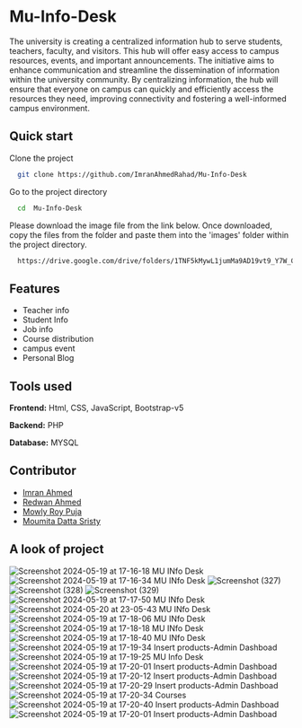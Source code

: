 # Mu-Info-Desk

The university is creating a centralized information hub to serve students, teachers, faculty, and visitors. This hub will offer easy access to campus resources, events, and important announcements. The initiative aims to enhance communication and streamline the dissemination of information within the university community. By centralizing information, the hub will ensure that everyone on campus can quickly and efficiently access the resources they need, improving connectivity and fostering a well-informed campus environment.

## Quick start

Clone the project

```bash
  git clone https://github.com/ImranAhmedRahad/Mu-Info-Desk
```

Go to the project directory

```bash
  cd  Mu-Info-Desk
```

Please download the image file from the link below. Once downloaded, copy the files from the folder and paste them into the 'images' folder within the project directory.

```bash
  https://drive.google.com/drive/folders/1TNF5kMywL1jumMa9AD19vt9_Y7W_C89g

```

## Features

- Teacher info
- Student Info
- Job info
- Course distribution
- campus event
- Personal Blog



## Tools used 

**Frontend:** Html, CSS, JavaScript, Bootstrap-v5

**Backend:** PHP

**Database:** MYSQL

## Contributor

- [Imran Ahmed ](https://github.com/ImranAhmedRahad)
- [Redwan Ahmed ](https://github.com/redwan-ahmed-n)
- [Mowly Roy Puja ](https://github.com/mowly421)
- [Moumita Datta Sristy ](https://github.com/moumita6256)


## A look of project
![Screenshot 2024-05-19 at 17-16-18 MU INfo Desk](https://github.com/ImranAhmedRahad/Mu-Info-Desk/assets/129501996/4411610b-000a-44d1-8189-f902792311ff)
![Screenshot 2024-05-19 at 17-16-34 MU INfo Desk](https://github.com/ImranAhmedRahad/Mu-Info-Desk/assets/129501996/f05fd66a-4ec3-4b5a-a15c-bd43d5dca21e)
![Screenshot (327)](https://github.com/ImranAhmedRahad/Mu-Info-Desk/assets/129501996/75daba32-73ae-4f7e-ac6d-1146af0bc391)
![Screenshot (328)](https://github.com/ImranAhmedRahad/Mu-Info-Desk/assets/129501996/125190e3-d78d-4c0c-ac91-331e3df50004)
![Screenshot (329)](https://github.com/ImranAhmedRahad/Mu-Info-Desk/assets/129501996/d5c9c37f-92eb-4db5-9385-3c08ce666ba6)
![Screenshot 2024-05-19 at 17-17-50 MU INfo Desk](https://github.com/ImranAhmedRahad/Mu-Info-Desk/assets/129501996/cdf2a84f-de55-4e1e-89aa-12e09c5aba4e)
![Screenshot 2024-05-20 at 23-05-43 MU INfo Desk](https://github.com/ImranAhmedRahad/Mu-Info-Desk/assets/129501996/873ba8d5-cf7d-4439-ba9c-94e719fa770e)
![Screenshot 2024-05-19 at 17-18-06 MU INfo Desk](https://github.com/ImranAhmedRahad/Mu-Info-Desk/assets/129501996/5b7d0156-e9ac-4dd3-87a0-d4b0fe3b6572)
![Screenshot 2024-05-19 at 17-18-18 MU INfo Desk](https://github.com/ImranAhmedRahad/Mu-Info-Desk/assets/129501996/1a3f2747-6101-4748-8202-1d69a45b406b)
![Screenshot 2024-05-19 at 17-18-40 MU INfo Desk](https://github.com/ImranAhmedRahad/Mu-Info-Desk/assets/129501996/822e4cc4-0af7-49cb-a958-116abcb30300)
![Screenshot 2024-05-19 at 17-19-34 Insert products-Admin Dashboad](https://github.com/ImranAhmedRahad/Mu-Info-Desk/assets/129501996/d01867ca-3e6e-40e8-97a2-ee7a3d0eb718)
![Screenshot 2024-05-19 at 17-19-25 MU Info Desk](https://github.com/ImranAhmedRahad/Mu-Info-Desk/assets/129501996/27379b76-a0be-4333-af33-38109a3a9e2e)
![Screenshot 2024-05-19 at 17-20-01 Insert products-Admin Dashboad](https://github.com/ImranAhmedRahad/Mu-Info-Desk/assets/129501996/8e03a3f4-72dc-4ae8-9fb5-f9b37686771e)
![Screenshot 2024-05-19 at 17-20-12 Insert products-Admin Dashboad](https://github.com/ImranAhmedRahad/Mu-Info-Desk/assets/129501996/122602c5-8420-4362-94f6-ece30c31ae36)
![Screenshot 2024-05-19 at 17-20-29 Insert products-Admin Dashboad](https://github.com/ImranAhmedRahad/Mu-Info-Desk/assets/129501996/3bf3b671-bfc9-45a5-b946-578b3a03f457)
![Screenshot 2024-05-19 at 17-20-34 Courses](https://github.com/ImranAhmedRahad/Mu-Info-Desk/assets/129501996/29229a66-d394-476c-b767-64c7f9f0acf6)
![Screenshot 2024-05-19 at 17-20-40 Insert products-Admin Dashboad](https://github.com/ImranAhmedRahad/Mu-Info-Desk/assets/129501996/3c80286a-136a-4bdf-8cb8-05dac6bf5753)
![Screenshot 2024-05-19 at 17-20-01 Insert products-Admin Dashboad](https://github.com/ImranAhmedRahad/Mu-Info-Desk/assets/129501996/804d310d-4d57-4414-bc2d-780ff5877700)



